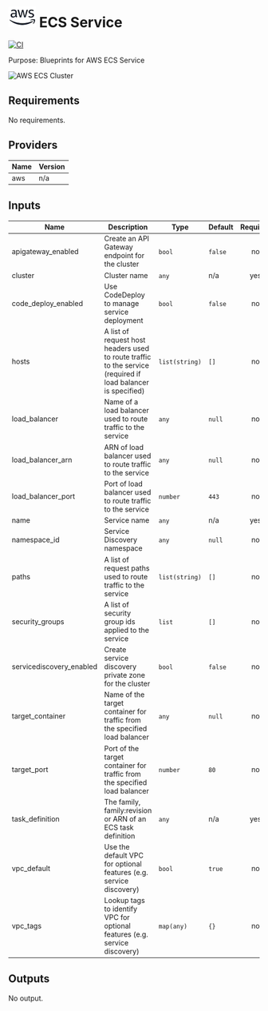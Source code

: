 # ![AWS](aws-logo.png) ECS Service

[![CI](https://github.com/figurate/terraform-aws-ecs-service/actions/workflows/main.yml/badge.svg)](https://github.com/figurate/terraform-aws-ecs-service/actions/workflows/main.yml)

Purpose: Blueprints for AWS ECS Service

![AWS ECS Cluster](aws\_ecs\_service.png)

## Requirements

No requirements.

## Providers

| Name | Version |
|------|---------|
| aws | n/a |

## Inputs

| Name | Description | Type | Default | Required |
|------|-------------|------|---------|:--------:|
| apigateway\_enabled | Create an API Gateway endpoint for the cluster | `bool` | `false` | no |
| cluster | Cluster name | `any` | n/a | yes |
| code\_deploy\_enabled | Use CodeDeploy to manage service deployment | `bool` | `false` | no |
| hosts | A list of request host headers used to route traffic to the service (required if load balancer is specified) | `list(string)` | `[]` | no |
| load\_balancer | Name of a load balancer used to route traffic to the service | `any` | `null` | no |
| load\_balancer\_arn | ARN of load balancer used to route traffic to the service | `any` | `null` | no |
| load\_balancer\_port | Port of load balancer used to route traffic to the service | `number` | `443` | no |
| name | Service name | `any` | n/a | yes |
| namespace\_id | Service Discovery namespace | `any` | `null` | no |
| paths | A list of request paths used to route traffic to the service | `list(string)` | `[]` | no |
| security\_groups | A list of security group ids applied to the service | `list` | `[]` | no |
| servicediscovery\_enabled | Create service discovery private zone for the cluster | `bool` | `false` | no |
| target\_container | Name of the target container for traffic from the specified load balancer | `any` | `null` | no |
| target\_port | Port of the target container for traffic from the specified load balancer | `number` | `80` | no |
| task\_definition | The family, family:revision or ARN of an ECS task definition | `any` | n/a | yes |
| vpc\_default | Use the default VPC for optional features (e.g. service discovery) | `bool` | `true` | no |
| vpc\_tags | Lookup tags to identify VPC for optional features (e.g. service discovery) | `map(any)` | `{}` | no |

## Outputs

No output.


